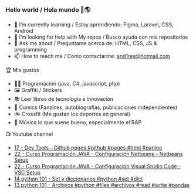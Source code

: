 ### Hello world / Hola mundo 👋🌎

<!--
**xaca/xaca** is a ✨ _special_ ✨ repository because its `README.md` (this file) appears on your GitHub profile.

Here are some ideas to get you started:
-->

- 🌱 I’m currently learning / Estoy aprendiendo: Figma, Laravel, CSS, Android
- 🤔 I’m looking for help with My repos / Busco ayuda con mis repositorios
- 💬 Ask me about / Preguntame acerca de: HTML, CSS, JS & programming 
- 📫 How to reach me / Como contactarme: and1res@hotmail.com

🏆 Mis gustos
- 👨‍💻 Programación (java, C#, javascript, php)
- 🖼️ Graffiti / Stickers
- 📚 Leer libros de tecnología e innovación
- 💢 Comics (Fanzines, autobiografías, publicaciones independientes)
- 🚲 Crossfit (Me gustan los deportes en general)
- 🎤 Música lo que suene bueno, especialmente el RAP
<!--
📝 Frases
- "I only smile in the dark, I only smile when it's complicated" Raybiez
- "De lo que ves créete la mitad de lo que no ves no te creas nada" Kase O
-->
📺 Youtube channel
<!-- BLOG-POST-LIST:START -->
- [17 - Dev Tools - Github pages #github #pages #html #pagina](https://www.youtube.com/watch?v=chkAAMCzJ_0)
- [22 - Curso Programación JAVA - Configuración Netbeans - Netbeans Setup](https://www.youtube.com/watch?v=gzk_1XjNAlk)
- [22 - Curso Programación JAVA - Configuración Visual Studio Code - VSC Setup](https://www.youtube.com/watch?v=QryEL8A2oPI)
- [14 python 101 -  Set y diccionarios #python #set #dict](https://www.youtube.com/watch?v=qSOyN-_3xoY)
- [13 python 101 - Archivos #python #files #archivos #read #write #pandas](https://www.youtube.com/watch?v=ThdAj1LW4mE)
<!-- BLOG-POST-LIST:END -->
